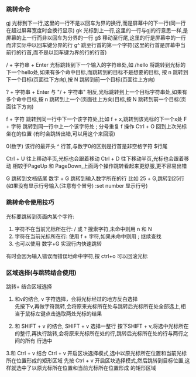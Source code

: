 ### 跳转命令  
gj  光标到下一行,这里的一行不是以回车为界的换行,而是屏幕中的下一行(同一行在超过屏幕宽度时会换行显示)
gk  光标到上一行,这里的一行与gj的行意思一样,是屏幕的上一行而非以回车为分界的一行
g$ 移动至行尾,这里的行是屏幕中的一行而非实际中以回车键分界的行
g^ 跳至行首的第一个字符(这里的行首是屏幕中当前行的行首,而不是以回车键为界的行的行首)  

/ + 字符串 + Enter   光标跳转到下一个输入的字符串处,如 /hello 将跳转到光标的下一个hello处,如果有多个命中目标,而跳转到的目标不是想要的目标, 按 n 跳转到下一个目标(页面往下方向),按 N 跳转到前一个目标(页面往上方向)  

? + 字符串 + Enter   与 "/ + 字符串" 相反,光标跳转到上一个目标字符串处,如果有多个命中目标,按 n 跳转到上一个(页面往上方向)目标,按 N 跳转到前一个目标(页面往下方向)


f + 字符      跳转到同一行中下一个该字符处,比如 f + x,跳转到该光标的下一个x处
F + 字符      跳转到同一行中上一个该字符处
;   分号重复 f 操作
Ctrl + O     回到上次光标坐在的位置 (有时会跳转出错,可以用这个来回滚)

0(数字)  该行的最开头
^  行首,与数字0的区别是行首是非空格字符 
$行尾
                 
Ctrl + U   往上移动半页,光标也会跟着移动
Ctrl + D   往下移动半页,光标也会跟着移动
相较于PageUp 和 PageDown,上面两个操作跳转看起来更舒服,更不容易出错


G 跳转到文档结尾
数字 + G 跳转到输入数字所在的行 比如 25 + G,跳转到25行 (如果没有显示行号输入(注意有个冒号) :set number  显示行号)


### 跳转命令使用技巧  
光标要跳转到页面内某个字符:  
1. 字符不在当前光标所在行: / 或 ? 搜索字符,未命中则用 n 和 N
2. 字符在当前光标所在行: 使用 f + 字符,如果未命中则用 ; 继续查找
3. 也可以使用 数字+G 实现行内快速跳转  

有时会因为输入错误而错误地命中字符,按 ctrl+o 可以回滚光标


### 区域选择(与跳转结合使用)
跳转+ 结合区域选择
1. 和v的结合,  v 字符选择，会将光标经过的地方反白选择  
先按下v,再做字符跳转,会将原来光标所在处与跳转后光标所在处全部选上,相当于鼠标左键点击选取两处光标的结果

2. 和 SHIFT + v 的结合, SHIFT + v 选择一整行
按下SHIFT + v,将选中光标所在的整行,再执行跳转,会将原来光标所在处的行,跳转后光标所在处的行与两行之间的所有
行选中

3.和 Ctrl + v 结合
Ctrl + v 开启区块选择模式,选中以原光标所在位置和当前光标所在位置形成的矩形区域
先按 Ctrl + v 开启区块选择模式,然后跳转到目标位置,这样就选中了以原光标所在位置和当前光标所在位置形成
的矩形区域  
